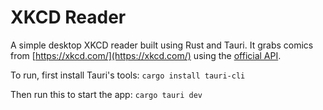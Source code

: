 # XKCD Reader
A simple desktop XKCD reader built using Rust and Tauri. It grabs comics from [https://xkcd.com/](https://xkcd.com/) using the [official API](https://xkcd.com/json.html).

To run, first install Tauri's tools:
`cargo install tauri-cli`

Then run this to start the app:
`cargo tauri dev`
